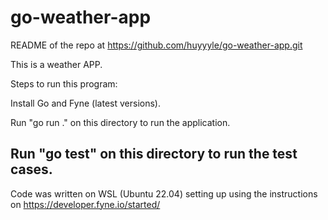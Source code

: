 # go-weather-app
README of the repo at https://github.com/huyyyle/go-weather-app.git

This is a weather APP.

Steps to run this program:

Install Go and Fyne (latest versions).

Run "go run ." on this directory to run the application.

Run "go test" on this directory to run the test cases.
------------------------------------------------------------------------
Code was written on WSL (Ubuntu 22.04) setting up using the instructions
on https://developer.fyne.io/started/